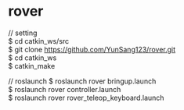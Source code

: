 # rover

// setting \
$ cd catkin_ws/src \
$ git clone https://github.com/YunSang123/rover.git \
$ cd catkin_ws \
$ catkin_make 

// roslaunch
$ roslaunch rover bringup.launch \
$ roslaunch rover controller.launch \
$ roslaunch rover rover_teleop_keyboard.launch
